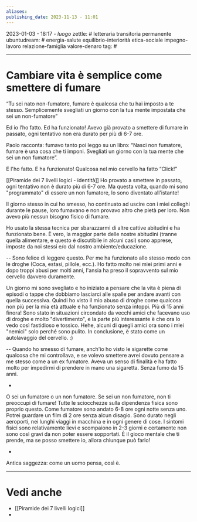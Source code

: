 ```yaml
---
aliases: 
publishing_date: 2023-11-13 - 11:01
---
```

2023-01-03 - 18:17 - *luogo*
zettle: # letteraria transitoria permanente
ubuntudream: # energia-salute equilibrio-interiorità etica-sociale impegno-lavoro relazione-famiglia valore-denaro 
tag: #

---
# Cambiare vita è semplice come smettere di fumare

“Tu sei nato non-fumatore, fumare è qualcosa che tu hai imposto a te stesso. Semplicemente svegliati un giorno con la tua mente impostata che sei un non-fumatore”

Ed io l’ho fatto. Ed ha funzionato! Avevo già provato a smettere di fumare in passato, ogni tentativo non era durato per più di 6-7 ore.

Paolo racconta: fumavo tanto poi leggo su un libro: “Nasci non fumatore, fumare è una cosa che ti imponi. Svegliati un giorno con la tua mente che sei un non fumatore”. 

E l'ho fatto. E ha funzionato! Qualcosa nel mio cervello ha fatto “Click!”

[[Piramide dei 7 livelli logici - identità]]
Ho provato a smettere in passato, ogni tentativo non è durato più di 6-7 ore. Ma questa volta, quando mi sono "programmato" di essere un non fumatore, lo sono diventato all'istante! 

Il giorno stesso in cui ho smesso, ho continuato ad uscire con i miei colleghi durante le pause, loro fumavano e non provavo altro che pietà per loro. Non avevo più nessun bisogno fisico di fumare.

Ho usato la stessa tecnica per sbarazzarmi di altre cattive abitudini e ha funzionato bene. È vero, la maggior parte delle nostre abitudini (tranne quella alimentare, e questo è discutibile in alcuni casi) sono apprese, imposte da noi stessi e/o dal nostro ambiente/educazione.

--
Sono felice di leggere questo. Per me ha funzionato allo stesso modo con le droghe (Coca, estasi, pillole, ecc.). Ho fatto molto nei miei primi anni e dopo troppi abusi per molti anni, l'ansia ha preso il sopravvento sul mio cervello davvero duramente.

Un giorno mi sono svegliato e ho iniziato a pensare che la vita è piena di episodi o tappe che dobbiamo lasciarci alle spalle per andare avanti con quella successiva. Quindi ho visto il mio abuso di droghe come qualcosa non più per la mia età attuale e ha funzionato senza intoppi. Più di 15 anni finora! Sono stato in situazioni circondato da vecchi amici che facevano uso di droghe e molto "divertimento", e la parte più interessante è che ora lo vedo così fastidioso e tossico. Hehe, alcuni di quegli amici ora sono i miei "nemici" solo perché sono pulito. In conclusione, è stato come un autolavaggio del cervello. :)

--
Quando ho smesso di fumare, anch'io ho visto le sigarette come qualcosa che mi controllava, e se volevo smettere avrei dovuto pensare a me stesso come a un ex fumatore. Aveva un senso di finalità e ha fatto molto per impedirmi di prendere in mano una sigaretta. Senza fumo da 15 anni.

-
O sei un fumatore o un non fumatore. Se sei un non fumatore, non ti preoccupi di fumare! Tutte le sciocchezze sulla dipendenza fisica sono proprio questo. Come fumatore sono andato 6-8 ore ogni notte senza uno. Potrei guardare un film di 2 ore senza alcun disagio. Sono durato negli aeroporti, nei lunghi viaggi in macchina e in ogni genere di cose. I sintomi fisici sono relativamente lievi e scompaiono in 2-3 giorni e certamente non sono così gravi da non poter essere sopportati. È il gioco mentale che ti prende, ma se posso smettere io, allora chiunque può farlo!

-
Antica saggezza: come un uomo pensa, così è.



---
# Vedi anche
- [[Piramide dei 7 livelli logici]]
- 